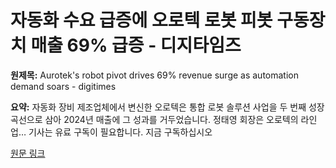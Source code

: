 # 자동화 수요 급증에 오로텍 로봇 피봇 구동장치 매출 69% 급증 - 디지타임즈

**원제목:** Aurotek's robot pivot drives 69% revenue surge as automation demand soars - digitimes

**요약:** 자동화 장비 제조업체에서 변신한 오로텍은 통합 로봇 솔루션 사업을 두 번째 성장 곡선으로 삼아 2024년 매출에 그 성과를 거두었습니다. 정태영 회장은 오로텍의 라인업… 기사는 유료 구독이 필요합니다. 지금 구독하십시오

[원문 링크](https://www.digitimes.com/news/a20250718PD227/automation-robot-equipment-business-revenue.html)
